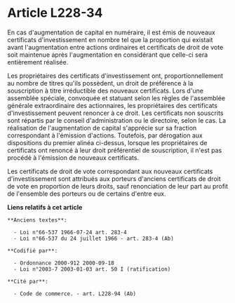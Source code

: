 # Article L228-34

En cas d'augmentation de capital en numéraire, il est émis de nouveaux certificats d'investissement en nombre tel que la
proportion qui existait avant l'augmentation entre actions ordinaires et certificats de droit de vote soit maintenue après
l'augmentation en considérant que celle-ci sera entièrement réalisée.

Les propriétaires des certificats d'investissement ont, proportionnellement au nombre de titres qu'ils possèdent, un droit de
préférence à la souscription à titre irréductible des nouveaux certificats. Lors d'une assemblée spéciale, convoquée et
statuant selon les règles de l'assemblée générale extraordinaire des actionnaires, les propriétaires des certificats
d'investissement peuvent renoncer à ce droit. Les certificats non souscrits sont répartis par le conseil d'administration ou
le directoire, selon le cas. La réalisation de l'augmentation de capital s'apprécie sur sa fraction correspondant à
l'émission d'actions. Toutefois, par dérogation aux dispositions du premier alinéa ci-dessus, lorsque les propriétaires de
certificats ont renoncé à leur droit préférentiel de souscription, il n'est pas procédé à l'émission de nouveaux certificats.

Les certificats de droit de vote correspondant aux nouveaux certificats d'investissement sont attribués aux porteurs
d'anciens certificats de droit de vote en proportion de leurs droits, sauf renonciation de leur part au profit de l'ensemble
des porteurs ou de certains d'entre eux.

**Liens relatifs à cet article**

	**Anciens textes**:

	  - Loi n°66-537 1966-07-24 art. 283-4
	  - Loi n°66-537 du 24 juillet 1966 - art. 283-4 (Ab)

	**Codifié par**:

	  - Ordonnance 2000-912 2000-09-18
	  - Loi n°2003-7 2003-01-03 art. 50 I (ratification)

	**Cité par**:

	  - Code de commerce. - art. L228-94 (Ab)
